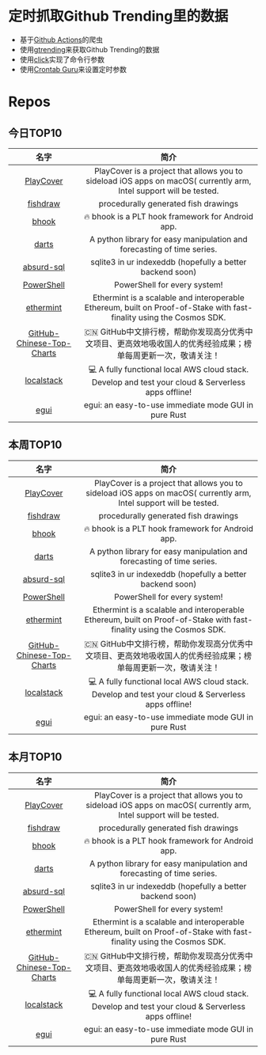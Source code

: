 # 定时抓取Github Trending里的数据
* 基于[Github Actions](https://docs.github.com/en/actions)的爬虫
* 使用[gtrending](https://github.com/hedythedev/gtrending)来获取Github Trending的数据
* 使用[click](https://github.com/pallets/click)实现了命令行参数
* 使用[Crontab Guru](https://crontab.guru/)来设置定时参数

# Repos
## 今日TOP10 
<!-- START OF DAILY_TOP10_REPOS -->
| 名字 | 简介 |
| :----: | :----: |
| [PlayCover](https://github.com/Letscoder/PlayCover) | PlayCover is a project that allows you to sideload iOS apps on macOS( currently arm, Intel support will be tested. |
| [fishdraw](https://github.com/LingDong-/fishdraw) | procedurally generated fish drawings |
| [bhook](https://github.com/bytedance/bhook) | 🔥 bhook is a PLT hook framework for Android app. |
| [darts](https://github.com/unit8co/darts) | A python library for easy manipulation and forecasting of time series. |
| [absurd-sql](https://github.com/jlongster/absurd-sql) | sqlite3 in ur indexeddb (hopefully a better backend soon) |
| [PowerShell](https://github.com/PowerShell/PowerShell) | PowerShell for every system! |
| [ethermint](https://github.com/tharsis/ethermint) | Ethermint is a scalable and interoperable Ethereum, built on Proof-of-Stake with fast-finality using the Cosmos SDK. |
| [GitHub-Chinese-Top-Charts](https://github.com/kon9chunkit/GitHub-Chinese-Top-Charts) | 🇨🇳 GitHub中文排行榜，帮助你发现高分优秀中文项目、更高效地吸收国人的优秀经验成果；榜单每周更新一次，敬请关注！ |
| [localstack](https://github.com/localstack/localstack) | 💻 A fully functional local AWS cloud stack. Develop and test your cloud & Serverless apps offline! |
| [egui](https://github.com/emilk/egui) | egui: an easy-to-use immediate mode GUI in pure Rust |
<!-- END OF DAILY_TOP10_REPOS -->

## 本周TOP10
<!-- START OF WEEKLY_TOP10_REPOS -->
| 名字 | 简介 |
| :----: | :----: |
| [PlayCover](https://github.com/Letscoder/PlayCover) | PlayCover is a project that allows you to sideload iOS apps on macOS( currently arm, Intel support will be tested. |
| [fishdraw](https://github.com/LingDong-/fishdraw) | procedurally generated fish drawings |
| [bhook](https://github.com/bytedance/bhook) | 🔥 bhook is a PLT hook framework for Android app. |
| [darts](https://github.com/unit8co/darts) | A python library for easy manipulation and forecasting of time series. |
| [absurd-sql](https://github.com/jlongster/absurd-sql) | sqlite3 in ur indexeddb (hopefully a better backend soon) |
| [PowerShell](https://github.com/PowerShell/PowerShell) | PowerShell for every system! |
| [ethermint](https://github.com/tharsis/ethermint) | Ethermint is a scalable and interoperable Ethereum, built on Proof-of-Stake with fast-finality using the Cosmos SDK. |
| [GitHub-Chinese-Top-Charts](https://github.com/kon9chunkit/GitHub-Chinese-Top-Charts) | 🇨🇳 GitHub中文排行榜，帮助你发现高分优秀中文项目、更高效地吸收国人的优秀经验成果；榜单每周更新一次，敬请关注！ |
| [localstack](https://github.com/localstack/localstack) | 💻 A fully functional local AWS cloud stack. Develop and test your cloud & Serverless apps offline! |
| [egui](https://github.com/emilk/egui) | egui: an easy-to-use immediate mode GUI in pure Rust |
<!-- END OF WEEKLY_TOP10_REPOS -->

## 本月TOP10
<!-- START OF MONTHLY_TOP10_REPOS -->
| 名字 | 简介 |
| :----: | :----: |
| [PlayCover](https://github.com/Letscoder/PlayCover) | PlayCover is a project that allows you to sideload iOS apps on macOS( currently arm, Intel support will be tested. |
| [fishdraw](https://github.com/LingDong-/fishdraw) | procedurally generated fish drawings |
| [bhook](https://github.com/bytedance/bhook) | 🔥 bhook is a PLT hook framework for Android app. |
| [darts](https://github.com/unit8co/darts) | A python library for easy manipulation and forecasting of time series. |
| [absurd-sql](https://github.com/jlongster/absurd-sql) | sqlite3 in ur indexeddb (hopefully a better backend soon) |
| [PowerShell](https://github.com/PowerShell/PowerShell) | PowerShell for every system! |
| [ethermint](https://github.com/tharsis/ethermint) | Ethermint is a scalable and interoperable Ethereum, built on Proof-of-Stake with fast-finality using the Cosmos SDK. |
| [GitHub-Chinese-Top-Charts](https://github.com/kon9chunkit/GitHub-Chinese-Top-Charts) | 🇨🇳 GitHub中文排行榜，帮助你发现高分优秀中文项目、更高效地吸收国人的优秀经验成果；榜单每周更新一次，敬请关注！ |
| [localstack](https://github.com/localstack/localstack) | 💻 A fully functional local AWS cloud stack. Develop and test your cloud & Serverless apps offline! |
| [egui](https://github.com/emilk/egui) | egui: an easy-to-use immediate mode GUI in pure Rust |
<!-- END OF MONTHLY_TOP10_REPOS -->
